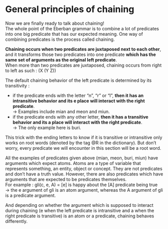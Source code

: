 # General principles of chaining

Now we are finally ready to talk about chaining!\
The whole point of the Eberban grammar is to combine a lot of predicates into one big predicate that has our expected meaning. One way of combining predicates is the process called chaining.

**Chaining occurs when two predicates are juxtaposed next to each other**, and it transforms those two predicates into one predicate **which has the same set of arguments as the original left predicate**.\
When more than two predicates are juxtaposed, chaining occurs from right to left as such : (X (Y Z))

The default chaining behavior of the left predicate is determined by its transitivity :
 - if the predicate ends with the letter “n”, “r” or “l”, **then it has an intransitive behavior and its e place will interact with the right predicate**.\
    → Examples include mian and meon and miun.
 - if the predicate ends with any other letter, **then it has a transitive behavior and its a place will interact with the right predicate**.\
    → The only example here is buri.

This trick with the ending letters to know if it is transitive or intransitive only works on root words (denoted by the tag @R in the dictionary). But don’t worry, every predicate we will encounter in this section will be a root word.

All the examples of predicates given above (mian, meon, buri, miun) have arguments which expect atoms. Atoms are a type of variable that represents something, an entity, object or concept. They are not predicates and don’t have a truth value.
However, there are also predicates which have arguments that are expected to be predicates themselves.\
For example :
gli(c, e, A) = [e] is happy about the [A] predicate being true\
 → the e argument of gli is an atom argument, whereas the A argument of gli is a predicate argument.

And depending on whether the argument which is supposed to interact during chaining (e when the left predicate is intransitive and a when the right predicate is transitive) is an atom or a predicate, chaining behaves differently.
